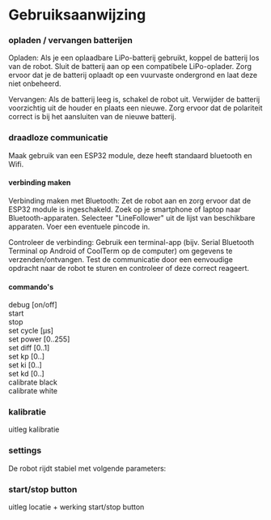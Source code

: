 # Gebruiksaanwijzing

### opladen / vervangen batterijen
Opladen:
Als je een oplaadbare LiPo-batterij gebruikt, koppel de batterij los van de robot.
Sluit de batterij aan op een compatibele LiPo-oplader.
Zorg ervoor dat je de batterij oplaadt op een vuurvaste ondergrond en laat deze niet onbeheerd.

Vervangen:
Als de batterij leeg is, schakel de robot uit.
Verwijder de batterij voorzichtig uit de houder en plaats een nieuwe.
Zorg ervoor dat de polariteit correct is bij het aansluiten van de nieuwe batterij.

### draadloze communicatie
Maak gebruik van een ESP32 module, deze heeft standaard bluetooth en Wifi.
#### verbinding maken
Verbinding maken met Bluetooth:
Zet de robot aan en zorg ervoor dat de ESP32 module is ingeschakeld.
Zoek op je smartphone of laptop naar Bluetooth-apparaten.
Selecteer "LineFollower" uit de lijst van beschikbare apparaten.
Voer een eventuele pincode in.

Controleer de verbinding:
Gebruik een terminal-app (bijv. Serial Bluetooth Terminal op Android of CoolTerm op de computer) om gegevens te verzenden/ontvangen.
Test de communicatie door een eenvoudige opdracht naar de robot te sturen en controleer of deze correct reageert.


#### commando's
debug [on/off]  
start  
stop  
set cycle [µs]  
set power [0..255]  
set diff [0..1]  
set kp [0..]  
set ki [0..]  
set kd [0..]  
calibrate black  
calibrate white  

### kalibratie
uitleg kalibratie  

### settings
De robot rijdt stabiel met volgende parameters:  

### start/stop button
uitleg locatie + werking start/stop button

